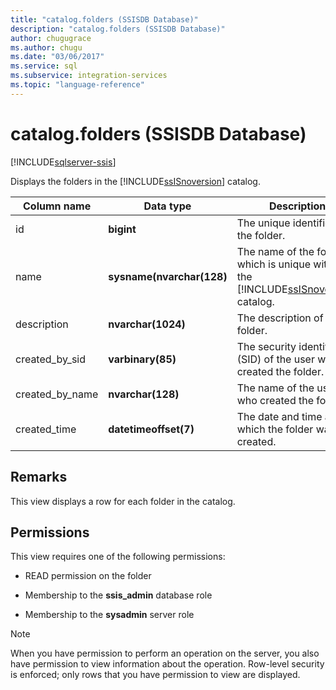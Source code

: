 ```yaml
---
title: "catalog.folders (SSISDB Database)"
description: "catalog.folders (SSISDB Database)"
author: chugugrace
ms.author: chugu
ms.date: "03/06/2017"
ms.service: sql
ms.subservice: integration-services
ms.topic: "language-reference"
---
```

# catalog.folders (SSISDB Database)

[!INCLUDE[sqlserver-ssis](../../includes/applies-to-version/sqlserver-ssis.md)]

  Displays the folders in the [!INCLUDE[ssISnoversion](../../includes/ssisnoversion-md.md)] catalog.  
  
|Column name|Data type|Description|  
|-----------------|---------------|-----------------|  
|id|**bigint**|The unique identifier of the folder.|  
|name|**sysname(nvarchar(128)**|The name of the folder, which is unique within the [!INCLUDE[ssISnoversion](../../includes/ssisnoversion-md.md)] catalog.|  
|description|**nvarchar(1024)**|The description of the folder.|  
|created_by_sid|**varbinary(85)**|The security identifier (SID) of the user who created the folder.|  
|created_by_name|**nvarchar(128)**|The name of the user who created the folder.|  
|created_time|**datetimeoffset(7)**|The date and time at which the folder was created.|  
  
## Remarks  
 This view displays a row for each folder in the catalog.  
  
## Permissions  
 This view requires one of the following permissions:  
  
-   READ permission on the folder  
  
-   Membership to the **ssis_admin** database role  
  
-   Membership to the **sysadmin** server role  
  
> [!NOTE]  
>  When you have permission to perform an operation on the server, you also have permission to view information about the operation. Row-level security is enforced; only rows that you have permission to view are displayed.  
  
  
